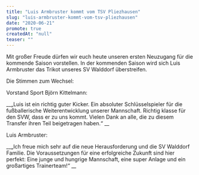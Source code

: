 ```yaml
---
title: "Luis Armbruster kommt vom TSV Pliezhausen"
slug: "luis-armbruster-kommt-vom-tsv-pliezhausen"
date: "2020-06-21"
promote: true
createdAt: "null"
teaser: ""
---
```

<p class="MsoNoSpacing">Mit großer Freude dürfen wir euch heute unseren ersten Neuzugang für die kommende Saison vorstellen. In der kommenden Saison wird sich Luis Armbruster das Trikot unseres SV Walddorf überstreifen.


<p class="MsoNoSpacing">Die Stimmen zum Wechsel:


<p class="MsoNoSpacing">Vorstand Sport Björn Kittelmann:


<p class="MsoNoSpacing"> __„Luis ist ein richtig guter Kicker. Ein absoluter Schlüsselspieler für die fußballerische Weiterentwicklung unserer Mannschaft. Richtig klasse für den SVW, dass er zu uns kommt. Vielen Dank an alle, die zu diesem Transfer ihren Teil beigetragen haben.“ __


<p class="MsoNoSpacing">Luis Armbruster:


<p class="MsoNoSpacing"> __„Ich freue mich sehr auf die neue Herausforderung und die SV Walddorf Familie. Die Voraussetzungen für eine erfolgreiche Zukunft sind hier perfekt: Eine junge und hungrige Mannschaft, eine super Anlage und ein großartiges Trainerteam!“ __
